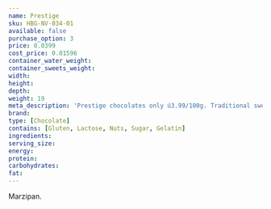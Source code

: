 ```yaml
---
name: Prestige
sku: HBG-NV-034-01
available: false
purchase_option: 3
price: 0.0399
cost_price: 0.01596
container_water_weight: 
container_sweets_weight: 
width: 
height: 
depth: 
weight: 19
meta_description: 'Prestige chocolates only ú3.99/100g. Traditional sweets and more at Humbugs Confectionery Store. Specialists in satisfying your sweet tooth!'
brand: 
type: [Chocolate]
contains: [Gluten, Lactose, Nuts, Sugar, Gelatin]
ingredients: 
serving_size: 
energy: 
protein: 
carbohydrates: 
fat: 
---
```

Marzipan.